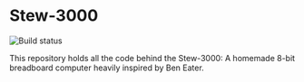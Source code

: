 # Stew-3000
![Build status](https://github.com/stew2003/Stew-3000/actions/workflows/workflow.yml/badge.svg)

This repository holds all the code behind the Stew-3000: A homemade 8-bit breadboard computer heavily inspired by Ben Eater.
